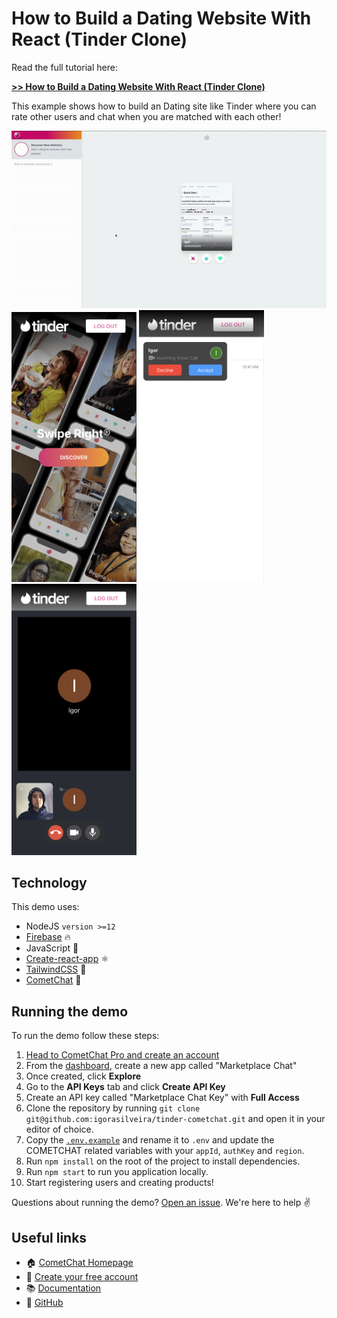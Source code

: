 # How to Build a Dating Website With React (Tinder Clone)

Read the full tutorial here:

[**>> How to Build a Dating Website With React (Tinder Clone)**](https://www.cometchat.com/tutorials/build-a-modern-android-chat-app-with-kotlin/?utm_source=github&utm_medium=link&utm_campaign=igorasilveira-marketplace-cometchat)

This example shows how to build an Dating site like Tinder where you can rate other users and chat when you are matched with each other!

<div>
<img alt="Desktop Demo" src="./screenshots/desktop.gif" width=800>

<img alt="Mobile Demo" src="./screenshots/mobile.png" width=200>
<img alt="Mobile Demo" src="./screenshots/call1.png" width=200>
<img alt="Mobile Demo" src="./screenshots/call2.png" width=200>
</div>

## Technology
This demo uses:

* NodeJS `version >=12`
* [Firebase](https://firebase.google.com/) 🔥
* JavaScript 💛
* [Create-react-app](https://create-react-app.dev/) ⚛
* [TailwindCSS](https://tailwindcss.com/) 🍃
* [CometChat](https://www.cometchat.com/) 🚀

## Running the demo

To run the demo follow these steps:

1. [Head to CometChat Pro and create an account](https://www.cometchat.com/pro?utm_source=github&utm_medium=link&utm_campaign=igorasilveira-marketplace-cometchat)
2. From the [dashboard](https://app.cometchat.com/signup?utm_source=github&utm_medium=link&utm_campaign=igorasilveira-marketplace-cometchat), create a new app called "Marketplace Chat"
3. Once created, click **Explore**
4. Go to the **API Keys** tab and click **Create API Key**
5. Create an API key called "Marketplace Chat Key" with **Full Access**
4. Clone the repository by running `git clone git@github.com:igorasilveira/tinder-cometchat.git` and open it in your editor of choice.
5. Copy the [`.env.example`](https://github.com/igorasilveira/marketplace-cometchat/blob/main/.env.example) and rename it to `.env` and update the COMETCHAT related variables with your `appId`, `authKey` and `region`.
6. Run `npm install` on the root of the project to install dependencies.
7. Run `npm start` to run you application locally.
8. Start registering users and creating products!

Questions about running the demo? [Open an issue](https://github.com/igorasilveira/tinder-cometchat/issues). We're here to help ✌️


## Useful links

- 🏠 [CometChat Homepage](https://www.cometchat.com/pro/?utm_source=github&utm_medium=link&utm_campaign=igorasilveira-marketplace-cometchat)
- 🚀 [Create your free account](https://app.cometchat.com/signup/?utm_source=github&utm_medium=link&utm_campaign=igorasilveira-marketplace-cometchat)
- 📚 [Documentation](https://prodocs.cometchat.com/?utm_source=github&utm_medium=link&utm_campaign=igorasilveira-marketplace-cometchat)
- 👾 [GitHub](https://github.com/igorasilveira/tinder-cometchat)
